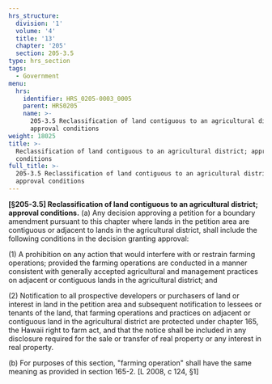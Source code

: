 ```yaml
---
hrs_structure:
  division: '1'
  volume: '4'
  title: '13'
  chapter: '205'
  section: 205-3.5
type: hrs_section
tags:
  - Government
menu:
  hrs:
    identifier: HRS_0205-0003_0005
    parent: HRS0205
    name: >-
      205-3.5 Reclassification of land contiguous to an agricultural district;
      approval conditions
weight: 18025
title: >-
  Reclassification of land contiguous to an agricultural district; approval
  conditions
full_title: >-
  205-3.5 Reclassification of land contiguous to an agricultural district;
  approval conditions
---
```

**[§205-3.5] Reclassification of land contiguous to an agricultural district; approval conditions.** (a) Any decision approving a petition for a boundary amendment pursuant to this chapter where lands in the petition area are contiguous or adjacent to lands in the agricultural district, shall include the following conditions in the decision granting approval:

(1) A prohibition on any action that would interfere with or restrain farming operations; provided the farming operations are conducted in a manner consistent with generally accepted agricultural and management practices on adjacent or contiguous lands in the agricultural district; and

(2) Notification to all prospective developers or purchasers of land or interest in land in the petition area and subsequent notification to lessees or tenants of the land, that farming operations and practices on adjacent or contiguous land in the agricultural district are protected under chapter 165, the Hawaii right to farm act, and that the notice shall be included in any disclosure required for the sale or transfer of real property or any interest in real property.

(b) For purposes of this section, "farming operation" shall have the same meaning as provided in section 165-2\. [L 2008, c 124, §1]